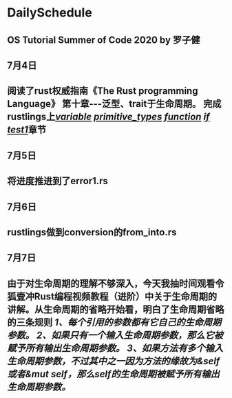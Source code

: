 # DailySchedule
OS Tutorial Summer of Code 2020 by 罗子健
---
## 7月4日
阅读了rust权威指南《The Rust programming Language》 第十章---泛型、trait于生命周期。
完成rustlings上[*variable*](https://github.com/kszlzj/DailySchedule/tree/master/step0/variables) [*primitive_types*](https://github.com/kszlzj/DailySchedule/tree/master/step0/primitive_types) [*function*](https://github.com/kszlzj/DailySchedule/tree/master/step0/functions) [*if*](https://github.com/kszlzj/DailySchedule/tree/master/step0/if) [*test1*](https://github.com/kszlzj/DailySchedule/blob/master/step0/test1.rs)章节
---
## 7月5日
将进度推进到了error1.rs
---
## 7月6日
rustlings做到conversion的from_into.rs
---
## 7月7日
由于对生命周期的理解不够深入，今天我抽时间观看令狐壹冲Rust编程视频教程（进阶）中关于生命周期的讲解。从生命周期的省略开始看，明白了生命周期省略的三条规则 
*1、每个引用的参数都有它自己的生命周期参数。*
*2、如果只有一个输入生命周期参数，那么它被赋予所有输出生命周期参数。*
*3、如果方法有多个输入生命周期参数，不过其中之一因为方法的缘故为&self或者&mut self，那么self的生命周期被赋予所有输出生命周期参数。*
---